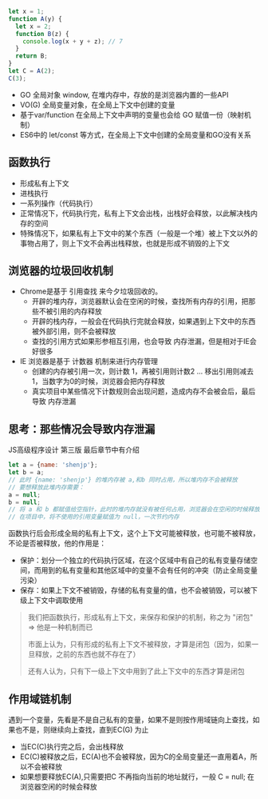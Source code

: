 ```js
let x = 1;
function A(y) {
  let x = 2;
  function B(z) {
    console.log(x + y + z); // 7
  }
  return B;
}
let C = A(2);
C(3);
```

- GO 全局对象 window, 在堆内存中，存放的是浏览器内置的一些API
- VO(G) 全局变量对象，在全局上下文中创建的变量
- 基于var/function 在全局上下文中声明的变量也会给 GO 赋值一份（映射机制）
- ES6中的 let/const 等方式，在全局上下文中创建的全局变量和GO没有关系

## 函数执行
  
- 形成私有上下文
- 进栈执行
- 一系列操作（代码执行）
- 正常情况下，代码执行完，私有上下文会出栈，出栈好会释放，以此解决栈内存的空间
- 特殊情况下，如果私有上下文中的某个东西（一般是一个堆）被上下文以外的事物占用了，则上下文不会再出栈释放，也就是形成不销毁的上下文

## 浏览器的垃圾回收机制

- Chrome是基于 引用查找 来今夕垃圾回收的。
  + 开辟的堆内存，浏览器默认会在空闲的时候，查找所有内存的引用，把那些不被引用的内存释放
  + 开辟的栈内存，一般会在代码执行完就会释放，如果遇到上下文中的东西被外部引用，则不会被释放
  + 查找的引用方式如果形参相互引用，也会导致 内存泄漏，但是相对于IE会好很多
- IE 浏览器是基于 计数器 机制来进行内存管理
  + 创建的内存被引用一次，则计数 1，再被引用则计数2 ... 移出引用则减去1，当数字为0的时候，浏览器会把内存释放
  + 真实项目中某些情况下计数规则会出现问题，造成内存不会被会后，最后导致 内存泄漏

## 思考：那些情况会导致内存泄漏

JS高级程序设计 第三版 最后章节中有介绍

```js
let a = {name: 'shenjp'};
let b = a;
// 此时 {name: 'shenjp'} 的堆内存被 a,和b 同时占用，所以堆内存不会被释放
// 要想释放此堆内存需要：
a = null;
b = null;
// 将 a 和 b 都赋值给空指针，此时的堆内存就没有被任何占用，浏览器会在空闲的时候释放掉此内存
// 在项目中，将不使用的引用变量赋值为 null，一次节约内存
```

函数执行后会形成全局的私有上下文，这个上下文可能被释放，也可能不被释放，不论是否被释放，他的作用是：

- 保护：划分一个独立的代码执行区域，在这个区域中有自己的私有变量存储空间，而用到的私有变量和其他区域中的变量不会有任何的冲突（防止全局变量污染）
- 保存：如果上下文不被销毁，存储的私有变量的值，也不会被销毁，可以被下级上下文中调取使用

> 我们把函数执行，形成私有上下文，来保存和保护的机制，称之为 "闭包" => 他是一种机制而已
> 
> 市面上认为，只有形成的私有上下文不被释放，才算是闭包（因为，如果一旦释放，之前的东西也就不存在了）
> 
> 还有人认为，只有下一级上下文中用到了此上下文中的东西才算是闭包

## 作用域链机制

遇到一个变量，先看是不是自己私有的变量，如果不是则按作用域链向上查找，如果也不是，则继续向上查找，直到EC(G) 为止

- 当EC(C)执行完之后，会出栈释放
- EC(C)被释放之后，EC(A)也不会被释放，因为C的全局变量还一直用着A，所以不会被释放
- 如果想要释放EC(A),只需要把C 不再指向当前的地址就行，一般 C = null; 在浏览器空闲的时候会释放
